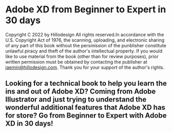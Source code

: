 # Adobe XD from Beginner to Expert in 30 days

Copyright C 2022 by Hillodesign All rights reserved.In accordance with the U.S. Copyright Act of 1976, the scanning, uploading, and electronic sharing of any part of this book without the persmission of the punblisher constitute unlawful piracy and theft of the author's intellectual property. If you would like to use material from the book (other than for review purposes), prior written permission must be obtained by contacting the publisher at jaemin@hillodesign.com. Thank you for your support of the author's rights.

## Looking for a technical book to help you learn the ins and out of Adobe XD? Coming from Adobe Illustrator and just trying to understand the wonderful additional features that Adobe XD has for store? Go from Beginner to Expert with Adobe XD in 30 days!